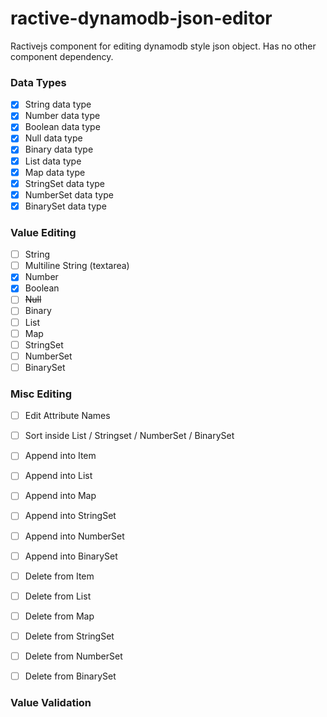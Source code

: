 # ractive-dynamodb-json-editor

Ractivejs component for editing dynamodb style json object.
Has no other component dependency.


### Data Types
- [x] String data type
- [x] Number data type
- [x] Boolean data type
- [x] Null data type
- [x] Binary data type
- [x] List data type
- [x] Map data type
- [x] StringSet data type
- [x] NumberSet data type
- [x] BinarySet data type

### Value Editing

- [ ] String
- [ ] Multiline String (textarea)
- [x] Number
- [x] Boolean
- [ ] ~~Null~~
- [ ] Binary
- [ ] List
- [ ] Map
- [ ] StringSet
- [ ] NumberSet
- [ ] BinarySet

### Misc Editing

- [ ] Edit Attribute Names
- [ ] Sort inside List / Stringset / NumberSet / BinarySet
- [ ] Append into Item
- [ ] Append into List
- [ ] Append into Map
- [ ] Append into StringSet
- [ ] Append into NumberSet
- [ ] Append into BinarySet
- [ ] Delete from Item
- [ ] Delete from List
- [ ] Delete from Map
- [ ] Delete from StringSet
- [ ] Delete from NumberSet
- [ ] Delete from BinarySet


### Value Validation
